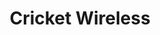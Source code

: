 ---
title: "Cricket Wireless"
url: /glendale/cricket-wireless-west-glendale-avenue-2/
shop: Handy
---